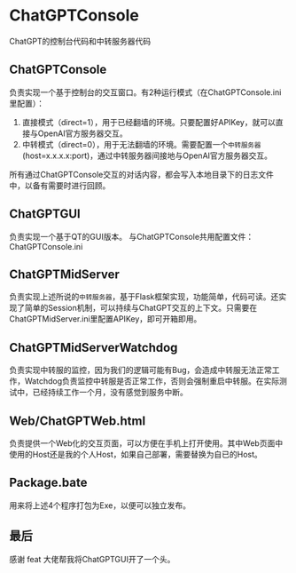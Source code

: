 # ChatGPTConsole
ChatGPT的控制台代码和中转服务器代码

## ChatGPTConsole

负责实现一个基于控制台的交互窗口。有2种运行模式（在ChatGPTConsole.ini里配置）：
1. 直接模式（direct=1），用于已经翻墙的环境。只要配置好APIKey，就可以直接与OpenAI官方服务器交互。
2. 中转模式（direct=0），用于无法翻墙的环境。需要配置一个`中转服务器`(host=x.x.x.x:port)，通过中转服务器间接地与OpenAI官方服务器交互。

所有通过ChatGPTConsole交互的对话内容，都会写入本地目录下的日志文件中，以备有需要时进行回顾。

## ChatGPTGUI

负责实现一个基于QT的GUI版本。
与ChatGPTConsole共用配置文件：ChatGPTConsole.ini

## ChatGPTMidServer
负责实现上述所说的`中转服务器`，基于Flask框架实现，功能简单，代码可读。还实现了简单的Session机制，可以持续与ChatGPT交互的上下文。只需要在ChatGPTMidServer.ini里配置APIKey，即可开箱即用。

## ChatGPTMidServerWatchdog
负责实现中转服的监控，因为我们的逻辑可能有Bug，会造成中转服无法正常工作，Watchdog负责监控中转服是否正常工作，否则会强制重启中转服。在实际测试中，已经持续工作一个月，没有感觉到服务中断。

## Web/ChatGPTWeb.html
负责提供一个Web化的交互页面，可以方便在手机上打开使用。其中Web页面中使用的Host还是我的个人Host，如果自己部署，需要替换为自已的Host。

## Package.bate
用来将上述4个程序打包为Exe，以便可以独立发布。


## 最后
感谢 feat 大佬帮我将ChatGPTGUI开了一个头。
